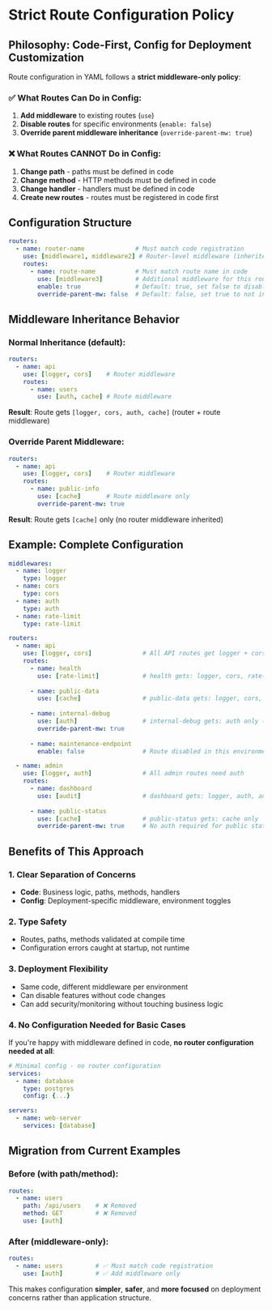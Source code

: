 # Strict Route Configuration Policy

## Philosophy: Code-First, Config for Deployment Customization

Route configuration in YAML follows a **strict middleware-only policy**:

### ✅ What Routes Can Do in Config:
1. **Add middleware** to existing routes (`use`)
2. **Disable routes** for specific environments (`enable: false`)  
3. **Override parent middleware inheritance** (`override-parent-mw: true`)

### ❌ What Routes CANNOT Do in Config:
1. **Change path** - paths must be defined in code
2. **Change method** - HTTP methods must be defined in code
3. **Change handler** - handlers must be defined in code
4. **Create new routes** - routes must be registered in code first

## Configuration Structure

```yaml
routers:
  - name: router-name              # Must match code registration
    use: [middleware1, middleware2] # Router-level middleware (inherited by all routes)
    routes:
      - name: route-name           # Must match route name in code
        use: [middleware3]         # Additional middleware for this route only
        enable: true               # Default: true, set false to disable route
        override-parent-mw: false  # Default: false, set true to not inherit router middleware
```

## Middleware Inheritance Behavior

### Normal Inheritance (default):
```yaml
routers:
  - name: api
    use: [logger, cors]    # Router middleware
    routes:
      - name: users
        use: [auth, cache] # Route middleware
```
**Result**: Route gets `[logger, cors, auth, cache]` (router + route middleware)

### Override Parent Middleware:
```yaml
routers:
  - name: api  
    use: [logger, cors]    # Router middleware
    routes:
      - name: public-info
        use: [cache]       # Route middleware only
        override-parent-mw: true
```
**Result**: Route gets `[cache]` only (no router middleware inherited)

## Example: Complete Configuration

```yaml
middlewares:
  - name: logger
    type: logger
  - name: cors
    type: cors
  - name: auth
    type: auth
  - name: rate-limit
    type: rate-limit

routers:
  - name: api
    use: [logger, cors]              # All API routes get logger + cors
    routes:
      - name: health
        use: [rate-limit]            # health gets: logger, cors, rate-limit
        
      - name: public-data
        use: [cache]                 # public-data gets: logger, cors, cache
        
      - name: internal-debug
        use: [auth]                  # internal-debug gets: auth only (no logger, cors)
        override-parent-mw: true
        
      - name: maintenance-endpoint
        enable: false                # Route disabled in this environment

  - name: admin
    use: [logger, auth]              # All admin routes need auth
    routes:
      - name: dashboard
        use: [audit]                 # dashboard gets: logger, auth, audit
        
      - name: public-status
        use: [cache]                 # public-status gets: cache only
        override-parent-mw: true     # No auth required for public status
```

## Benefits of This Approach

### 1. **Clear Separation of Concerns**
- **Code**: Business logic, paths, methods, handlers  
- **Config**: Deployment-specific middleware, environment toggles

### 2. **Type Safety**
- Routes, paths, methods validated at compile time
- Configuration errors caught at startup, not runtime

### 3. **Deployment Flexibility**
- Same code, different middleware per environment
- Can disable features without code changes
- Can add security/monitoring without touching business logic

### 4. **No Configuration Needed for Basic Cases**
If you're happy with middleware defined in code, **no router configuration needed at all**:

```yaml
# Minimal config - no router configuration
services:
  - name: database
    type: postgres
    config: {...}

servers:
  - name: web-server
    services: [database]
```

## Migration from Current Examples

### Before (with path/method):
```yaml
routes:
  - name: users
    path: /api/users    # ❌ Removed
    method: GET         # ❌ Removed
    use: [auth]
```

### After (middleware-only):
```yaml  
routes:
  - name: users         # ✅ Must match code registration
    use: [auth]         # ✅ Add middleware only
```

This makes configuration **simpler**, **safer**, and **more focused** on deployment concerns rather than application structure.
